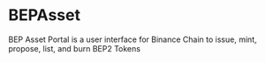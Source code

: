 # BEPAsset
BEP Asset Portal is a user interface for Binance Chain to issue, mint, propose, list, and burn BEP2 Tokens
